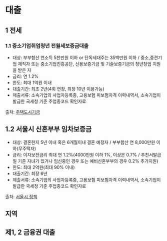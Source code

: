 # 대출

## 1 전세

### 1.1 중소기업취업청년 전월세보증금대출

* 대상: 부부합산 연소득 5천만원 이하 or 단독세대주는 35백만원 이하 / 중소,중견기업 재직자 또는 중소기업진흥공단, 신용보증기금 및 기술보증기금의 청년창업 지원을 받은 자
* 금리: 연 1.2%
* 한도: 최대 1억원 이내
* 대출기간: 최초 2년(4회 연장, 최장 10년 이용가능)
* 제출서류: 소속기업의 사업자등록증, 고용보험 피보험자격 이력내역서, 소속기업이 발급한 국세청 기준 주업종코드 확인자료

출처: [주택도시기금](http://nhuf.molit.go.kr/FP/FP05/FP0502/FP05020601.jsp)

## 1.2 서울시 신혼부부 임차보증금

* 대상: 결혼한지 5년 이내 혹은 6개월이내 결혼 예정자 / 부부합산 연 8,000만원 이하(무주택자)
* 금리: 이자보전금리 최대 연 1.2%(4000만원 이하 1%, 이상은 0.7% / 추천서발급일 기준 자녀가 있거나 임신중인 경우 또는 예비신혼부부의 경우 0.2% 추가지원)
* 한도: 최대 2억원(최대 90% 이내)
* 대출기간: 최장 6년
* 제출서류: 소속기업의 사업자등록증, 고용보험 피보험자격 이력내역서, 소속기업이 발급한 국세청 기준 주업종코드 확인자료

출처: [서울시 정책](http://housing.seoul.kr/youth-housing/couple-apply-form)

## 지역

## 제1, 2 금융권 대출

